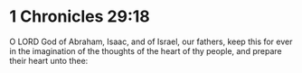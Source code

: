 # 1 Chronicles 29:18

O LORD God of Abraham, Isaac, and of Israel, our fathers, keep this for ever in the imagination of the thoughts of the heart of thy people, and prepare their heart unto thee: